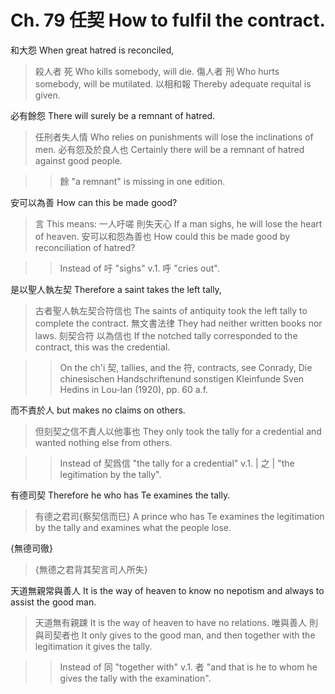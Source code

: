 # Ch. 79 任契 How to fulfil the contract.

和大怨
When great hatred is reconciled,

> 殺人者
死
Who kills somebody,
will die.
傷人者
刑
Who hurts somebody,
will be mutilated.
以相和報
Thereby adequate requital is given.

必有餘怨
There will surely be a remnant of hatred.

> 任刑者失人情
Who relies on punishments will lose the inclinations of men.
必有怨及於良人也
Certainly there will be a remnant of hatred against good people.

>> 餘 "a remnant" is missing in one edition.

安可以為善
How can this be made good?

> 言
This means:
一人吁嗟
則失天心
If a man sighs,
he will lose the heart of heaven.
安可以和怨為善也
How could this be made good by reconciliation of hatred?

>> Instead of 吁 "sighs" v.1. 呼 "cries out".

是以聖人執左契
Therefore a saint takes the left tally,

> 古者聖人執左契合符信也
The saints of antiquity took the left tally to complete the contract.
無文書法律
They had neither written books nor laws.
刻契合符
以為信也
If the notched tally corresponded to the contract,
this was the credential.

>> On the ch'i 契, tallies, and the 符, contracts, see Conrady,
Die chinesischen Handschriftenund sonstigen
Kleinfunde Sven Hedins in Lou-lan (1920), pp. 60 a.f.

而不責於人
but makes no claims on others.

> 但刻契之信不責人以他事也
They only took the tally for a credential and wanted nothing else from others.

>> Instead of 契爲信 "the tally for a credential"
v.1. | 之 | "the legitimation by the tally".

有德司契
Therefore he who has Te examines the tally.

> 有德之君司{察契信而巳}
A prince who has Te examines the legitimation by the tally and examines what the people lose.

{無德司徹}

> {無德之君背其契言司人所失}

天道無親常與善人
It is the way of heaven to know no nepotism and always to assist the good man.

> 天道無有親踈
It is the way of heaven to have no relations.
唯與善人
則與司契者也
It only gives to the good man,
and then together with the legitimation it gives the tally.

>> Instead of 同 "together with"
v.1. 者 "and that is he to whom he gives the tally with the examination".
